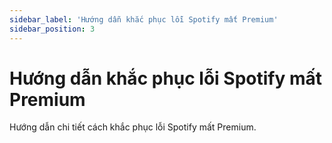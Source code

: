 ```yaml
---
sidebar_label: 'Hướng dẫn khắc phục lỗi Spotify mất Premium'
sidebar_position: 3
---
```


# Hướng dẫn khắc phục lỗi Spotify mất Premium

Hướng dẫn chi tiết cách khắc phục lỗi Spotify mất Premium.